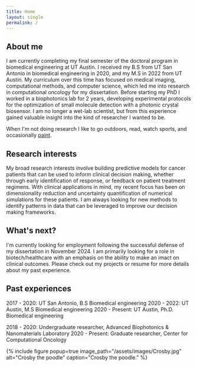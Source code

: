 ```yaml
---
title: Home
layout: single
permalink: /
---
```

## About me
I am currently completing my final semester of the doctoral program in biomedical engineering at UT Austin. I received my B.S from UT San Antonio in biomedical engineering in 2020, and my M.S in 2022 from UT Austin. My curriculum over this time has focused on medical imaging, computational methods, and computer science, which led me into research in computational oncology for my dissertation.
Before starting my PhD I worked in a biophotonics lab for 2 years, developing experimental protocols for the optimization of small molecule detection with a photonic crystal biosensor. I am no longer a wet-lab scientist, but from this experience gained valuable insight into the kind of researcher I wanted to be.

When I'm not doing research I like to go outdoors, read, watch sports, and occasionally [paint](https://cchristenson2.github.io/gallery/).

## Research interests
My broad research interests involve building predictive models for cancer patients that can be used to inform clinical decision making, whether through early identification of response, or feedback on patient treatment regimens. With clinical applications in mind, my recent focus has been on dimensionality reduction and uncertainty quantification of numerical simulations for these patients. I am always looking for new methods to identify patterns in data that can be leveraged to improve our decision making frameworks.

## What's next?
I'm currently looking for employment following the successful defense of my dissertation in November 2024. I am primarily looking for a role in biotech/healthcare with an emphasis on the ability to make an imact on clinical outcomes. Please check out my projects or resume for more details about my past experience.

## Past experiences
2017 - 2020: UT San Antonio, B.S Biomedical engineering
2020 - 2022: UT Austin, M.S Biomedical engineering
2020 - Present: UT Austin, Ph.D. Biomedical engineering

2018 - 2020: Undergraduate researcher, Advanced Biophotonics & Nanomaterials Laboratory
2020 - Present: Graduate researcher, Center for Computational Oncology

{% include figure popup=true image_path="/assets/images/Crosby.jpg" alt="Crosby the poodle" caption="Crosby the poodle." %}

